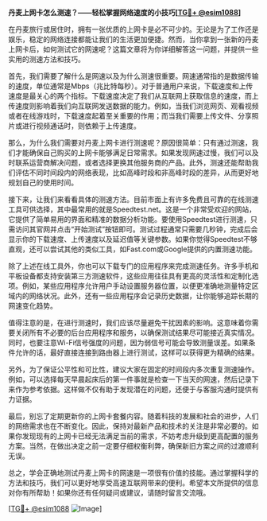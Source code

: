 **丹麦上网卡怎么测速？——轻松掌握网络速度的小技巧[[TG💪+ @esim1088](https://t.me/s/esim1088)]**

在丹麦旅行或居住时，拥有一张优质的上网卡是必不可少的。无论是为了工作还是娱乐，稳定的网络连接都能让我们的生活更加便捷。然而，当你拿到一张新的丹麦上网卡后，如何测试它的网速呢？这篇文章将为你详细解答这一问题，并提供一些实用的测速方法和技巧。

首先，我们需要了解什么是网速以及为什么测速很重要。网速通常指的是数据传输的速度，单位通常是Mbps（兆比特每秒）。对于普通用户来说，下载速度和上传速度是最关心的两个指标。下载速度决定了我们从互联网上获取信息的速度，而上传速度则影响着我们向互联网发送数据的能力。例如，当我们浏览网页、观看视频或者在线游戏时，下载速度起着至关重要的作用；而当我们需要上传文件、分享照片或进行视频通话时，则依赖于上传速度。

那么，为什么我们需要对丹麦上网卡进行测速呢？原因很简单：只有通过测速，我们才能确保自己购买的上网卡能够满足日常需求。如果发现网速过慢，我们可以及时联系运营商解决问题，或者选择更换其他服务商的产品。此外，测速还能帮助我们评估不同时间段内的网络表现，比如高峰时段和非高峰时段的差异，从而更好地规划自己的使用时间。

接下来，让我们来看看具体的测速方法。目前市面上有许多免费且可靠的在线测速工具可供选择，其中最常用的就是Speedtest.net。这是一个非常受欢迎的网站，它提供了简单易用的界面和精准的数据分析功能。要使用Speedtest进行测速，只需访问其官网并点击“开始测试”按钮即可。测试过程通常只需要几秒钟，完成后会显示你的下载速度、上传速度以及延迟值等关键参数。如果你觉得Speedtest不够直观，还可以尝试其他的类似工具，如Fast.com或Google提供的内置测速功能。

除了上述在线工具外，你也可以下载专门的应用程序来完成测速任务。许多手机和平板设备都支持安装第三方测速软件，这些应用往往具有更高的灵活性和定制化选项。例如，某些应用程序允许用户手动设置服务器位置，以便更准确地测量特定区域内的网络状况。此外，还有一些应用程序会记录历史数据，让你能够追踪长期的网速变化趋势。

值得注意的是，在进行测速时，我们应该尽量避免干扰因素的影响。这意味着你需要关闭所有不必要的后台应用程序和服务，以确保测试结果尽可能接近真实情况。同时，也要注意Wi-Fi信号强度的问题，因为弱信号可能会导致测量误差。如果条件允许的话，最好直接连接到路由器上进行测试，这样可以获得更为精确的结果。

另外，为了保证公平性和可比性，建议大家在固定的时间段内多次重复测速操作。例如，可以选择每天早晨起床后的第一件事就是检查一下当天的网速，然后记录下来作为参考依据。这样做不仅有助于发现潜在的问题，还便于与客服沟通时提供有力证据。

最后，别忘了定期更新你的上网卡套餐内容。随着科技的发展和社会的进步，人们的网络需求也在不断变化。因此，保持对最新产品和技术的关注是非常必要的。如果你发现现有的上网卡已经无法满足当前的需求，不妨考虑升级到更高配置的服务方案。当然，在做出决定之前一定要仔细权衡利弊，确保新旧方案之间的过渡顺利无误。

总之，学会正确地测试丹麦上网卡的网速是一项很有价值的技能。通过掌握科学的方法和技巧，我们可以更好地享受高速互联网带来的便利。希望本文所提供的信息对你有所帮助！如果你还有任何疑问或建议，请随时留言交流哦。

[[TG💪+ @esim1088](https://t.me/s/esim1088) ![Image](https://i.postimg.cc/4NQfJmqS/Snipaste-2025-05-13-00-14-12.png)]